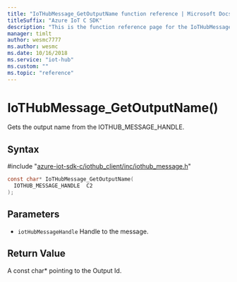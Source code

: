 ```yaml
---                             
title: "IoTHubMessage_GetOutputName function reference | Microsoft Docs" 
titleSuffix: "Azure IoT C SDK"            
description: "This is the function reference page for the IoTHubMessage_GetOutputName() function in the Azure IoT C SDK. This SDK is used with Azure IoT Hub and Azure IoT Hub Device Provisioning Service"            
manager: timlt                 
author: wesmc7777              
ms.author: wesmc               
ms.date: 10/16/2018                    
ms.service: "iot-hub"             
ms.custom: ""                
ms.topic: "reference"        
---                            
```


# IoTHubMessage_GetOutputName()

Gets the output name from the IOTHUB_MESSAGE_HANDLE.

## Syntax

\#include "[azure-iot-sdk-c/iothub_client/inc/iothub_message.h](../iothub-message-h.md)"  
```C
const char* IoTHubMessage_GetOutputName(
  IOTHUB_MESSAGE_HANDLE  C2
);
```

## Parameters
* `iotHubMessageHandle` Handle to the message.

## Return Value
A const char* pointing to the Output Id.

